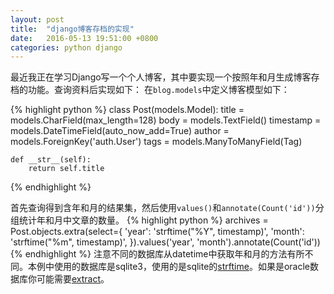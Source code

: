 ```yaml
---
layout: post
title:  "django博客存档的实现"
date:   2016-05-13 19:51:00 +0800
categories: python django
---
```

最近我正在学习Django写一个个人博客，其中要实现一个按照年和月生成博客存档的功能。查询资料后实现如下：
在`blog.models`中定义博客模型如下：

{% highlight python %}
class Post(models.Model):
    title = models.CharField(max_length=128)
    body = models.TextField()
    timestamp = models.DateTimeField(auto_now_add=True)
    author = models.ForeignKey('auth.User')
    tags = models.ManyToManyField(Tag)
    
    def __str__(self):
        return self.title
{% endhighlight %}

<!--break-->

首先查询得到含年和月的结果集，然后使用`values()`和`annotate(Count('id'))`分组统计年和月中文章的数量。
{% highlight python %}
archives = Post.objects.extra(select={
            'year': 'strftime("%Y", timestamp)',
            'month': 'strftime("%m", timestamp)',
        }).values('year', 'month').annotate(Count('id'))
{% endhighlight %}
注意不同的数据库从datetime中获取年和月的方法有所不同。本例中使用的数据库是sqlite3，使用的是sqlite的[strftime]。如果是oracle数据库你可能需要[extract]。

[strftime]: https://www.sqlite.org/lang_datefunc.html
[extract]: http://docs.oracle.com/cd/B19306_01/server.102/b14200/functions050.htm
